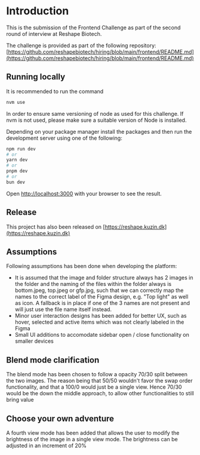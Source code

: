 # Introduction

This is the submission of the Frontend Challenge as part of the second round of interview at Reshape Biotech.

The challenge is provided as part of the following repository: [https://github.com/reshapebiotech/hiring/blob/main/frontend/README.md](https://github.com/reshapebiotech/hiring/blob/main/frontend/README.md)

## Running locally

It is recommended to run the command

```bash
nvm use
```

In order to ensure same versioning of node as used for this challenge. If nvm is not used, please make sure a suitable version of Node is installed.

Depending on your package manager install the packages and then run the development server using one of the following:

```bash
npm run dev
# or
yarn dev
# or
pnpm dev
# or
bun dev
```

Open [http://localhost:3000](http://localhost:3000) with your browser to see the result.

## Release

This project has also been released on [https://reshape.kuzin.dk](https://reshape.kuzin.dk)

## Assumptions

Following assumptions has been done when developing the platform:

- It is assumed that the image and folder structure always has 2 images in the folder and the naming of the files within the folder always is bottom.jpeg, top.jpeg or gfp.jpg, such that we can correctly map the names to the correct label of the Figma design, e.g. "Top light" as well as icon. A fallback is in place if one of the 3 names are not present and will just use the file name itself instead.
- Minor user interaction designs has been added for better UX, such as hover, selected and active items which was not clearly labeled in the Figma
- Small UI additions to accomodate sidebar open / close functionality on smaller devices

## Blend mode clarification

The blend mode has been chosen to follow a opacity 70/30 split between the two images. The reason being that 50/50 wouldn't favor the swap order functionality, and that a 100/0 would just be a single view. Hence 70/30 would be the down the middle approach, to allow other functionalities to still bring value

## Choose your own adventure

A fourth view mode has been added that allows the user to modify the brightness of the image in a single view mode. The brightness can be adjusted in an increment of 20%
